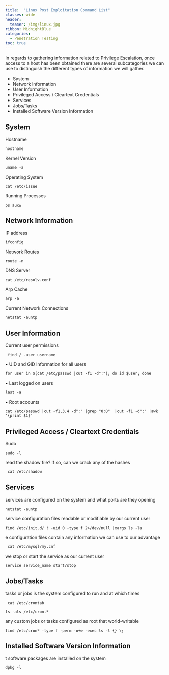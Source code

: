 ```yaml
---
title:  "Linux Post Exploitation Command List"
classes: wide
header:
  teaser: /img/linux.jpg
ribbon: MidnightBlue
categories:
  - Penetration Testing 
toc: true
---
```


In regards to gathering information related to Privilege Escalation,
once access to a host has been obtained there are several subcategories we can use to distinguish the different types of
information we will gather. 



* System 
* Network Information
* User Information
* Privileged Access / Cleartext Credentials
* Services
* Jobs/Tasks
* Installed Software Version Information


## System 

Hostname

`hostname`

 Kernel Version
 
`uname -a`

Operating System

`cat /etc/issue`

Running Processes

`ps auxw`


## Network Information

IP address

`ifconfig`

Network Routes

`route -n`

DNS Server

`cat /etc/resolv.conf`

Arp Cache

`arp -a`

Current Network Connections

`netstat -auntp`


## User Information

Current user permissions

` find / -user username`

• UID and GID Information for all users

` for user in $(cat /etc/passwd |cut -f1 -d":"); do id $user; done
`

• Last logged on users

 `last -a`

• Root accounts

`cat /etc/passwd |cut -f1,3,4 -d":" |grep "0:0"  |cut -f1 -d":" |awk '{print $1}'`

## Privileged Access / Cleartext Credentials

Sudo

`sudo -l`

 read the shadow file? If so, can we crack any of the hashes
 
 ` cat /etc/shadow`
 
 ## Services
 
  services are configured on the system and what ports are they opening
  
  `netstat -auntp`
  
  service configuration files readable or modifiable by our current user
  
  `find /etc/init.d/ ! -uid 0 -type f 2>/dev/null |xargs ls -la`
  
  e configuration files contain any information we can use to our advantage
  
  ` cat /etc/mysql/my.cnf`
  
  we stop or start the service as our current user
  
  `service service_name start/stop`
  
  ## Jobs/Tasks
  
  tasks or jobs is the system configured to run and at
which times

` cat /etc/crontab`

`ls -als /etc/cron.*`

any custom jobs or tasks configured as root that
world-writable

`find /etc/cron* -type f -perm -o+w -exec ls -l {} \;`

## Installed Software Version Information

t software packages are installed on the system

`dpkg -l`
